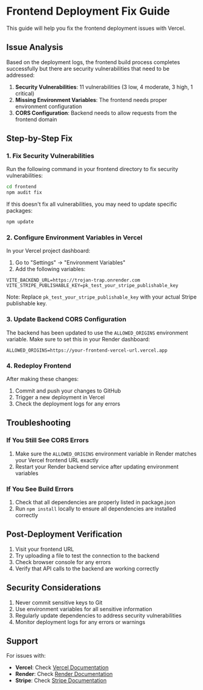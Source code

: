 # Frontend Deployment Fix Guide

This guide will help you fix the frontend deployment issues with Vercel.

## Issue Analysis

Based on the deployment logs, the frontend build process completes successfully but there are security vulnerabilities that need to be addressed:

1. **Security Vulnerabilities**: 11 vulnerabilities (3 low, 4 moderate, 3 high, 1 critical)
2. **Missing Environment Variables**: The frontend needs proper environment configuration
3. **CORS Configuration**: Backend needs to allow requests from the frontend domain

## Step-by-Step Fix

### 1. Fix Security Vulnerabilities

Run the following command in your frontend directory to fix security vulnerabilities:

```bash
cd frontend
npm audit fix
```

If this doesn't fix all vulnerabilities, you may need to update specific packages:

```bash
npm update
```

### 2. Configure Environment Variables in Vercel

In your Vercel project dashboard:

1. Go to "Settings" → "Environment Variables"
2. Add the following variables:

```
VITE_BACKEND_URL=https://trojan-trap.onrender.com
VITE_STRIPE_PUBLISHABLE_KEY=pk_test_your_stripe_publishable_key
```

Note: Replace `pk_test_your_stripe_publishable_key` with your actual Stripe publishable key.

### 3. Update Backend CORS Configuration

The backend has been updated to use the `ALLOWED_ORIGINS` environment variable. Make sure to set this in your Render dashboard:

```
ALLOWED_ORIGINS=https://your-frontend-vercel-url.vercel.app
```

### 4. Redeploy Frontend

After making these changes:

1. Commit and push your changes to GitHub
2. Trigger a new deployment in Vercel
3. Check the deployment logs for any errors

## Troubleshooting

### If You Still See CORS Errors

1. Make sure the `ALLOWED_ORIGINS` environment variable in Render matches your Vercel frontend URL exactly
2. Restart your Render backend service after updating environment variables

### If You See Build Errors

1. Check that all dependencies are properly listed in package.json
2. Run `npm install` locally to ensure all dependencies are installed correctly

## Post-Deployment Verification

1. Visit your frontend URL
2. Try uploading a file to test the connection to the backend
3. Check browser console for any errors
4. Verify that API calls to the backend are working correctly

## Security Considerations

1. Never commit sensitive keys to Git
2. Use environment variables for all sensitive information
3. Regularly update dependencies to address security vulnerabilities
4. Monitor deployment logs for any errors or warnings

## Support

For issues with:
- **Vercel**: Check [Vercel Documentation](https://vercel.com/docs)
- **Render**: Check [Render Documentation](https://render.com/docs)
- **Stripe**: Check [Stripe Documentation](https://stripe.com/docs)
